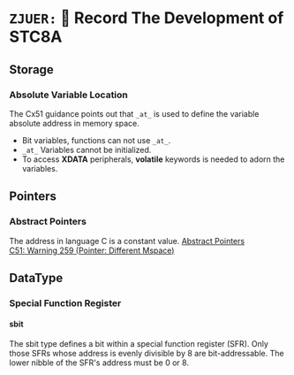 # `ZJUER:` :rocket: Record The Development of STC8A

## Storage
### Absolute Variable Location
The Cx51 guidance points out that `_at_` is used to define the variable absolute address in memory space. 
- Bit variables, functions can not use `_at_`.
- `_at_` Variables cannot be initialized.
- To access **XDATA** peripherals, **volatile** keywords is needed to adorn the variables.

## Pointers
### Abstract Pointers
The address in language C is a constant value.
[Abstract Pointers](https://www.keil.com/support/man/docs/c51/c51_le_abstractptrs.htm) \
[C51: Warning 259 (Pointer: Different Mspace)](https://www.keil.com/support/docs/832.htm)

## DataType
### Special Function Register
#### sbit 
The sbit type defines a bit within a special function register (SFR). Only those SFRs whose address is evenly divisible by 8 are bit-addressable. The lower nibble of the SFR's address must be 0 or 8.